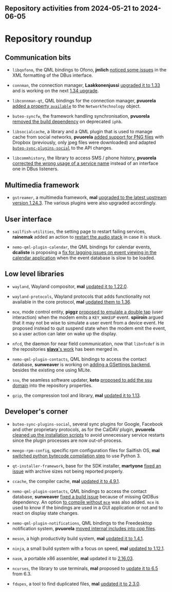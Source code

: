 Repository activities from 2024-05-21 to 2024-06-05
---------------------------------------------------

# Repository roundup

## Communication bits

* `libqofono`, the QML bindings to Ofono, **jmlich** [noticed some issues](https://github.com/sailfishos/libqofono/pull/23) in the XML formatting of the DBus interface.

* `connman`, the connection manager, **Laakkonenjussi** [upgraded it to 1.33](https://github.com/sailfishos/connman/pull/66) and is working on the next [1.34 upgrade](https://github.com/sailfishos/connman/pull/68).

* `libconnman-qt`, QML bindings for the connection manager, **pvuorela** [added a property `available`](https://github.com/sailfishos/libconnman-qt/pull/33) to the `NetworkTechnology` object.

* `buteo-syncfw`, the framework handling synchronisation, **pvuorela** [removed the build dependency](https://github.com/sailfishos/buteo-syncfw/pull/18) on deprecated `iphb`.

* `libsocialcache`, a library and a QML plugin that is used to manage cache from social networks, **pvuorela** [added support for PNG files](https://github.com/sailfishos/libsocialcache/pull/3) with Dropbox (previously, only jpeg files were downloaded) and adapted [`buteo-sync-plugins-social`](https://github.com/sailfishos/buteo-sync-plugins-social/pull/13) to the API changes.

* `libcommhistory`, the library to access SMS / phone history, **pvuorela** [corrected the wrong usage of a service name](https://github.com/sailfishos/libcommhistory/pull/14) instead of an interface one in DBus listeners.

## Multimedia framework

* `gstreamer`, a multimedia framework, **mal** [upgraded to the latest upstream version 1.24.3](https://github.com/sailfishos/gstreamer/pull/7). The various plugins were also upgraded accordingly.

## User interface

* `sailfish-utilities`, the setting page to restart failing services, **rainemak** added an action to [restart the audio stack](https://github.com/sailfishos/sailfish-utilities/pull/67) in case it is stuck.

* `nemo-qml-plugin-calendar`, the QML bindings for calendar events, **dcaliste** is proposing a [fix for lagging issues on event viewing in the calendar application](https://github.com/sailfishos/nemo-qml-plugin-calendar/pull/64) when the event database is slow to be loaded.

## Low level libraries

* `wayland`, Wayland compositor, **mal** [updated it to 1.22.0](https://github.com/sailfishos/wayland/pull/2).

* `wayland-protocols`, Wayland protocols that adds functionality not available in the core protocol, **mal** [updated them to 1.36](https://github.com/sailfishos/wayland-protocols/pull/2).

* `mce`, mode control entity, **piggz** [proposed to emulate a double tap](https://github.com/sailfishos/mce/pull/28) (user interaction) when the modem emits a `KEY_WAKEUP` event. **spiiroin** argued that it may not be wise to simulate a user event from a device event. He proposed instead to quit suspend state when the modem emit the event, so a user action can later on wake up the display.

* `nfcd`, the daemon for near field communication, now that `libnfcdef` is in the repositories [**slava**'s work](https://github.com/sailfishos/nfcd/pull/17) has been merged in.

* `nemo-qml-plugin-contacts`, QML bindings to access the contact database, **sunweaver** is working on [adding a GSettings backend](https://github.com/sailfishos/nemo-qml-plugin-contacts/pull/13), besides the existing one using MLite.

* `ssu`, the seamless software updater, **keto** [proposed to add the ssu domain](https://github.com/sailfishos/ssu/pull/17) into the repository properties.

* `gzip`, the compression tool and library, **mal** [updated it to 1.13](https://github.com/sailfishos/gzip/pull/1).

## Developer's corner

* `buteo-sync-plugins-social`, several sync plugins for Google, Facebook and other proprietary protocols, as for the CalDAV plugin, **pvuorela** [cleaned up the installation scripts](https://github.com/sailfishos/buteo-sync-plugins-social/pull/14) to avoid unnecessary service restarts since the plugin processes are now out-of-process.

* `meego-rpm-config`, specific rpm configuration files for Sailfish OS, **mal** [switched python bytecode compilation step](https://github.com/sailfishos/meego-rpm-config/pull/7) to use Python 3.

* `qt-installer-framework`, base for the SDK installer, **martyone** [fixed an issue](https://github.com/sailfishos/qt-installer-framework/pull/16) with archive sizes not being reported properly.

* `ccache`, the compiler cache, **mal** [updated it to 4.9.1](https://github.com/sailfishos/ccache/pull/1).

* `nemo-qml-plugin-contacts`, QML bindings to access the contact database, **sunweaver** [fixed a build issue](https://github.com/sailfishos/nemo-qml-plugin-contacts/pull/12) because of missing QtDBus dependency. An option [to compile without `mce`](https://github.com/sailfishos/nemo-qml-plugin-contacts/pull/14) was also added. `mce` is used to know if the bindings are used in a GUI application or not and to react on display state changes.

* `nemo-qml-plugin-notifications`, QML bindings to the Freedesktop notification system, **pvuorela** [moved internal includes into cpp files](https://github.com/sailfishos/nemo-qml-plugin-notifications/pull/15).

* `meson`, a high productivity build system, **mal** [updated it to 1.4.1](https://github.com/sailfishos/meson/pull/7).

* `ninja`, a small build system with a focus on speed, **mal** [updated to 1.12.1](https://github.com/sailfishos/ninja/pull/2).

* `nasm`,  a portable x86 assembler, **mal** updated it to [2.16.03](https://github.com/sailfishos/nasm/pull/1).

* `ncurses`, the library to use terminals, **mal** proposed to [update it to 6.5](https://github.com/sailfishos/ncurses/pull/2) from 6.3.

* `fdupes`, a tool to find duplicated files, **mal** [updated it to 2.3.0](https://github.com/sailfishos/fdupes/pull/1).